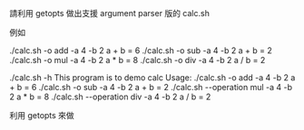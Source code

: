請利用 getopts 做出支援 argument parser 版的 calc.sh

例如

./calc.sh -o add -a 4 -b 2
a + b = 6
./calc.sh -o sub -a 4 -b 2
a + b = 2
./calc.sh -o mul -a 4 -b 2
a * b = 8
./calc.sh -o div -a 4 -b 2
a / b = 2

./calc.sh -h
This program is to demo calc
Usage:
./calc.sh -o add -a 4 -b 2
a + b = 6
./calc.sh -o sub -a 4 -b 2
a + b = 2
./calc.sh --operation mul -a 4 -b 2
a * b = 8
./calc.sh --operation div -a 4 -b 2
a / b = 2

利用 getopts 來做
